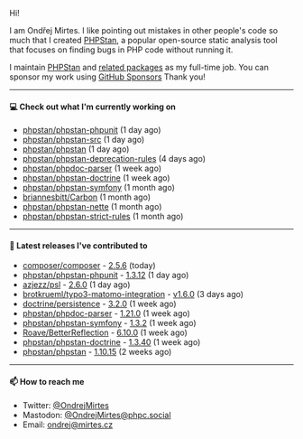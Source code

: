 Hi!

I am Ondřej Mirtes. I like pointing out mistakes in other people's code so much that I created [PHPStan](https://phpstan.org/), a popular open-source static analysis tool that focuses on finding bugs in PHP code without running it.

I maintain [PHPStan](https://github.com/phpstan/phpstan) and [related packages](https://github.com/phpstan/) as my full-time job. You can sponsor my work using [GitHub Sponsors](https://github.com/sponsors/ondrejmirtes) Thank you!

---

#### 💻 Check out what I'm currently working on

- [phpstan/phpstan-phpunit](https://github.com/phpstan/phpstan-phpunit) (1 day ago)
- [phpstan/phpstan-src](https://github.com/phpstan/phpstan-src) (1 day ago)
- [phpstan/phpstan](https://github.com/phpstan/phpstan) (1 day ago)
- [phpstan/phpstan-deprecation-rules](https://github.com/phpstan/phpstan-deprecation-rules) (4 days ago)
- [phpstan/phpdoc-parser](https://github.com/phpstan/phpdoc-parser) (1 week ago)
- [phpstan/phpstan-doctrine](https://github.com/phpstan/phpstan-doctrine) (1 week ago)
- [phpstan/phpstan-symfony](https://github.com/phpstan/phpstan-symfony) (1 month ago)
- [briannesbitt/Carbon](https://github.com/briannesbitt/Carbon) (1 month ago)
- [phpstan/phpstan-nette](https://github.com/phpstan/phpstan-nette) (1 month ago)
- [phpstan/phpstan-strict-rules](https://github.com/phpstan/phpstan-strict-rules) (1 month ago)

---

#### 🔭 Latest releases I've contributed to

- [composer/composer](https://github.com/composer/composer) - [2.5.6](https://github.com/composer/composer/releases/tag/2.5.6) (today)
- [phpstan/phpstan-phpunit](https://github.com/phpstan/phpstan-phpunit) - [1.3.12](https://github.com/phpstan/phpstan-phpunit/releases/tag/1.3.12) (1 day ago)
- [azjezz/psl](https://github.com/azjezz/psl) - [2.6.0](https://github.com/azjezz/psl/releases/tag/2.6.0) (1 day ago)
- [brotkrueml/typo3-matomo-integration](https://github.com/brotkrueml/typo3-matomo-integration) - [v1.6.0](https://github.com/brotkrueml/typo3-matomo-integration/releases/tag/v1.6.0) (3 days ago)
- [doctrine/persistence](https://github.com/doctrine/persistence) - [3.2.0](https://github.com/doctrine/persistence/releases/tag/3.2.0) (1 week ago)
- [phpstan/phpdoc-parser](https://github.com/phpstan/phpdoc-parser) - [1.21.0](https://github.com/phpstan/phpdoc-parser/releases/tag/1.21.0) (1 week ago)
- [phpstan/phpstan-symfony](https://github.com/phpstan/phpstan-symfony) - [1.3.2](https://github.com/phpstan/phpstan-symfony/releases/tag/1.3.2) (1 week ago)
- [Roave/BetterReflection](https://github.com/Roave/BetterReflection) - [6.10.0](https://github.com/Roave/BetterReflection/releases/tag/6.10.0) (1 week ago)
- [phpstan/phpstan-doctrine](https://github.com/phpstan/phpstan-doctrine) - [1.3.40](https://github.com/phpstan/phpstan-doctrine/releases/tag/1.3.40) (1 week ago)
- [phpstan/phpstan](https://github.com/phpstan/phpstan) - [1.10.15](https://github.com/phpstan/phpstan/releases/tag/1.10.15) (2 weeks ago)

---

#### 📫 How to reach me

- Twitter: [@OndrejMirtes](https://twitter.com/ondrejmirtes)
- Mastodon: [@OndrejMirtes@phpc.social](https://phpc.social/@OndrejMirtes)
- Email: [ondrej@mirtes.cz](mailto:ondrej@mirtes.cz)

